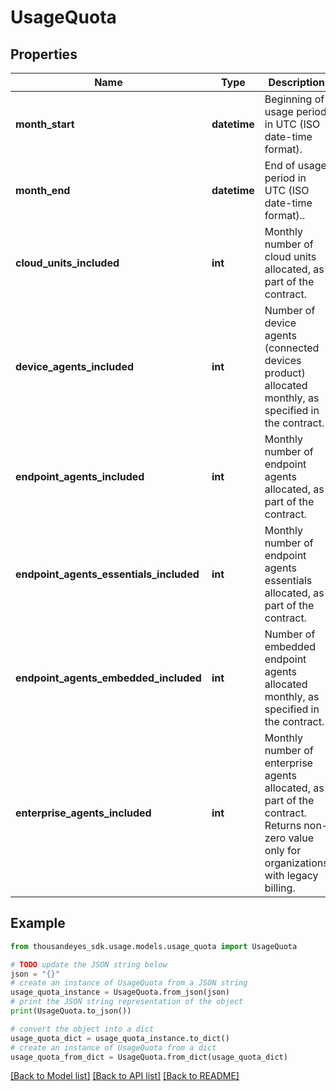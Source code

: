 # UsageQuota


## Properties

Name | Type | Description | Notes
------------ | ------------- | ------------- | -------------
**month_start** | **datetime** | Beginning of usage period in UTC (ISO date-time format). | [optional] 
**month_end** | **datetime** | End of usage period in UTC (ISO date-time format).. | [optional] 
**cloud_units_included** | **int** | Monthly number of cloud units allocated, as part of the contract. | [optional] 
**device_agents_included** | **int** | Number of device agents (connected devices product) allocated monthly, as specified in the contract. | [optional] 
**endpoint_agents_included** | **int** | Monthly number of endpoint agents allocated, as part of the contract. | [optional] 
**endpoint_agents_essentials_included** | **int** | Monthly number of endpoint agents essentials allocated, as part of the contract. | [optional] 
**endpoint_agents_embedded_included** | **int** | Number of embedded endpoint agents allocated monthly, as specified in the contract. | [optional] 
**enterprise_agents_included** | **int** | Monthly number of enterprise agents allocated, as part of the contract. Returns non-zero value only for organizations with legacy billing. | [optional] 

## Example

```python
from thousandeyes_sdk.usage.models.usage_quota import UsageQuota

# TODO update the JSON string below
json = "{}"
# create an instance of UsageQuota from a JSON string
usage_quota_instance = UsageQuota.from_json(json)
# print the JSON string representation of the object
print(UsageQuota.to_json())

# convert the object into a dict
usage_quota_dict = usage_quota_instance.to_dict()
# create an instance of UsageQuota from a dict
usage_quota_from_dict = UsageQuota.from_dict(usage_quota_dict)
```
[[Back to Model list]](../README.md#documentation-for-models) [[Back to API list]](../README.md#documentation-for-api-endpoints) [[Back to README]](../README.md)


